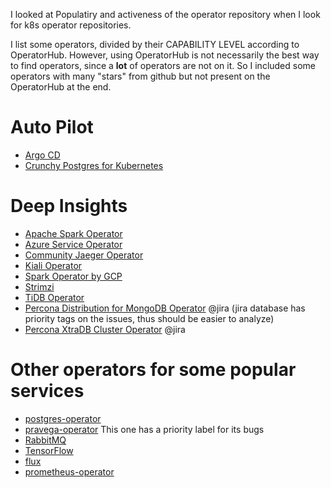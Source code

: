 I looked at Populatiry and activeness of the operator repository when I look for k8s operator repositories.

I list some operators, divided by their CAPABILITY LEVEL according to OperatorHub.
However, using OperatorHub is not necessarily the best way to find operators, since a **lot** of operators are not on it. 
So I included some operators with many "stars" from github but not present on the OperatorHub at the end.

# Auto Pilot
- [Argo CD](https://github.com/argoproj-labs/argocd-operator)
- [Crunchy Postgres for Kubernetes](https://github.com/CrunchyData/postgres-operator)

# Deep Insights
- [Apache Spark Operator](https://github.com/radanalyticsio/spark-operator)
- [Azure Service Operator](https://github.com/Azure/azure-service-operator)
- [Community Jaeger Operator](https://github.com/jaegertracing/jaeger-operator)
- [Kiali Operator](https://github.com/kiali/kiali)
- [Spark Operator by GCP](https://github.com/GoogleCloudPlatform/spark-on-k8s-operator)
- [Strimzi](https://github.com/strimzi/strimzi-kafka-operator)
- [TiDB Operator](https://github.com/pingcap/tidb-operator)
- [Percona Distribution for MongoDB Operator](https://jira.percona.com/projects/K8SPSMDB/issues/K8SPSMDB-511?filter=allopenissues) @jira (jira database has priority tags on the issues, thus should be easier to analyze)
- [Percona XtraDB Cluster Operator](https://jira.percona.com/projects/K8SPXC/issues/K8SPXC-860?filter=allopenissues) @jira

# Other operators for some popular services
- [postgres-operator](https://github.com/zalando/postgres-operator)
- [pravega-operator](https://github.com/pravega/pravega-operator) This one has a priority label for its bugs
- [RabbitMQ](https://github.com/rabbitmq/cluster-operator)
- [TensorFlow](https://github.com/kubeflow/tf-operator)
- [flux](https://github.com/fluxcd/flux)
- [prometheus-operator](https://github.com/prometheus-operator/prometheus-operator)